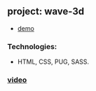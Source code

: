 ## project: wave-3d

* [demo]()

### Technologies:
*  HTML, CSS, PUG, SASS.

### [video](https://www.youtube.com/watch?v=2_H0Y6BePys)